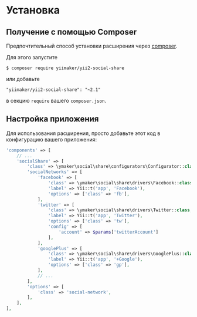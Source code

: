 Установка
=========

## Получение с помощью Composer

Предпочтительный способ установки расширения через [composer](http://getcomposer.org/download/).

Для этого запустите

```
$ composer require yiimaker/yii2-social-share
```

или добавьте

```
"yiimaker/yii2-social-share": "~2.1"
```

в секцию `require` вашего `composer.json`.

## Настройка приложения

Для использования расширения, просто добавьте этот код в конфигурацию вашего приложения:

```php
'components' => [
    // ...
    'socialShare' => [
        'class' => \ymaker\social\share\configurators\Configurator::class,
        'socialNetworks' => [
            'facebook' => [
                'class' => \ymaker\social\share\drivers\Facebook::class,
                'label' => Yii::t('app', 'Facebook'),
                'options' => ['class' => 'fb'],
            ],
            'twitter' => [
                'class' => \ymaker\social\share\drivers\Twitter::class,
                'label' => Yii::t('app', 'Twitter'),
                'options' => ['class' => 'tw'],
                'config' => [
                    'account' => $params['twitterAccount']
                ],
            ],
            'googlePlus' => [
                'class' => \ymaker\social\share\drivers\GooglePlus::class,
                'label' => Yii::t('app', '+Google'),
                'options' => ['class' => 'gp'],
            ],
            // ...
        ],
        'options' => [
            'class' => 'social-network',
        ],
    ],
],
```
